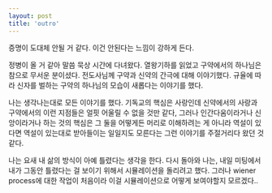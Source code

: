 ```yaml
---
layout: post
title: 'outro'
---
```


증명이 도대체 안될 거 같다. 이건 안된다는 느낌이 강하게 든다. 

정병이 올 거 같아 말씀 묵상 시간에 다녀왔다. 열왕기하를 읽었고 구약에서의 하나님은 참으로 무서운 분이셨다. 전도사님께 구약과 신약의 간극에 대해 이야기했다. 규율에 따라 신자를 벌하는 구약의 하나님의 모습이 새롭다는 이야기를 했다. 

나는 생각나는대로 모든 이야기를 했다. 기독교의 핵심은 사랑인데 신약에서의 사랑과 구약에서의 이런 지점들은 얼핏 어울릴 수 없을 것만 같다, 그러나 인간다움이라거나 신앙이라거나 하는 것의 핵심은 그 둘을 어떻게든 머리로 이해하려는 게 아니라 역설이 있다면 역설이 있는대로 받아들이는 일일지도 모른다는 그런 이야기를 주절거리다 왔던 것 같다. 

나는 요새 내 삶의 방식이 아예 틀렸다는 생각을 한다. 다시 돌아와 나는, 내일 미팅에서 내가 그동안 틀렸다는 걸 보이기 위해서 시뮬레이션을 돌리려고 했다. 그러나 wiener process에 대한 작업이 처음이라 이걸 시뮬레이션으로 어떻게 보여야할지 모르겠다..


